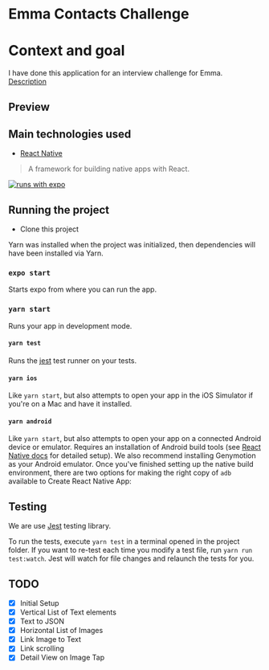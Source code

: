 # Emma Contacts Challenge

# Context and goal

I have done this application for an interview challenge for Emma. [Description](https://www.notion.so/React-Native-Engineering-challenge-cf7aa682c1c143d9b1bc73f17bb4f8a2)

## Preview



## Main technologies used

- [React Native](https://github.com/facebook/react-native)

> A framework for building native apps with React.

[![runs with expo](https://img.shields.io/badge/Runs%20with%20Expo-000.svg?style=flat-square&logo=EXPO&labelColor=f3f3f3&logoColor=000)](https://expo.io/)

## Running the project

- Clone this project

Yarn was installed when the project was initialized, then dependencies will have been installed via Yarn.

### `expo start`

Starts expo from where you can run the app.

### `yarn start`

Runs your app in development mode.

#### `yarn test`

Runs the [jest](https://github.com/facebook/jest) test runner on your tests.

#### `yarn ios`

Like `yarn start`, but also attempts to open your app in the iOS Simulator if you're on a Mac and have it installed.

#### `yarn android`

Like `yarn start`, but also attempts to open your app on a connected Android device or emulator. Requires an installation of Android build tools (see [React Native docs](https://facebook.github.io/react-native/docs/getting-started.html) for detailed setup). We also recommend installing Genymotion as your Android emulator. Once you've finished setting up the native build environment, there are two options for making the right copy of `adb` available to Create React Native App:


## Testing

We are use [Jest](https://facebook.github.io/jest/) testing library.

To run the tests, execute ```yarn test``` in a terminal opened in the project folder.
If you want to re-test each time you modify a test file, run ```yarn run test:watch```. Jest will watch for file changes and relaunch the tests for you.

## TODO

- [x] Initial Setup
- [x] Vertical List of Text elements
- [x] Text to JSON
- [x] Horizontal List of Images
- [x] Link Image to Text
- [x] Link scrolling
- [x] Detail View on Image Tap
